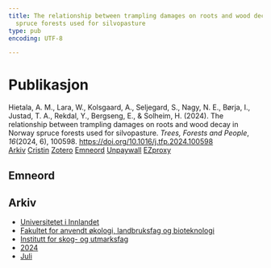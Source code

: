 ```yaml
---
title: The relationship between trampling damages on roots and wood decay in Norway
  spruce forests used for silvopasture
type: pub
encoding: UTF-8

---
```

<h1>Publikasjon</h1>
<article id="csl-bib-container-XN7JPK36" class="csl-bib-container">
  <div class="csl-bib-body"> <div class="csl-entry">Hietala, A. M., Lara, W., Kolsgaard, A., Seljegard, S., Nagy, N. E., Børja, I., Justad, T. A., Rekdal, Y., Bergseng, E., &#38; Solheim, H. (2024). The relationship between trampling damages on roots and wood decay in Norway spruce forests used for silvopasture. <i>Trees, Forests and People</i>, <i>16</i>(2024, 6), 100598. <a href="https://doi.org/10.1016/j.tfp.2024.100598">https://doi.org/10.1016/j.tfp.2024.100598</a></div> </div>
  <div class="csl-bib-buttons">
    <a href="#taxonomy-article-XN7JPK36" alt="archive" class="csl-bib-button">Arkiv</a>
    <a href="https://app.cristin.no/results/show.jsf?id=2280810" alt="Cristin" class="csl-bib-button">Cristin</a>
    <a href="http://zotero.org/groups/5881554/items/XN7JPK36" alt="Zotero" class="csl-bib-button">Zotero</a>
    <a href="#keywords-article-XN7JPK36" alt="keywords" class="csl-bib-button">Emneord</a>
    <a href="https://doi.org/10.1016/j.tfp.2024.100598" alt="Unpaywall" class="csl-bib-button">Unpaywall</a>
    <a href="https://doi.org/10.1016/j.tfp.2024.100598" alt="EZproxy" class="csl-bib-button">EZproxy</a>
  </div>
  <div id="csl-bib-meta-container-XN7JPK36"></div>
</article>
<div id="csl-bib-meta-XN7JPK36" class="csl-bib-meta">
  <article id="keywords-article-XN7JPK36" class="keywords-article">
    <h1>Emneord</h1>
    
  </article>
  <article id="taxonomy-article-XN7JPK36" class="taxonomy-article">
    <h1>Arkiv</h1>
    <ul>
      <li><a href="{{< params subfolder >}}nn/archive/?key=3DCRN523">Universitetet i Innlandet</a></li>
      <li><a href="{{< params subfolder >}}nn/archive/?key=T77LXH6D">Fakultet for anvendt økologi, landbruksfag og bioteknologi</a></li>
      <li><a href="{{< params subfolder >}}nn/archive/?key=7TRARPE3">Institutt for skog- og utmarksfag</a></li>
      <li><a href="{{< params subfolder >}}nn/archive/?key=A4XX8HDP">2024</a></li>
      <li><a href="{{< params subfolder >}}nn/archive/?key=XQSCGFIL">Juli</a></li>
    </ul>
  </article>
</div>
